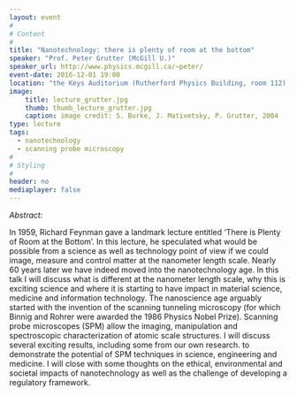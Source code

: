 ```yaml
---
layout: event
#
# Content
#
title: "Nanotechnology: there is plenty of room at the bottom"
speaker: "Prof. Peter Grutter (McGill U.)"
speaker_url: http://www.physics.mcgill.ca/~peter/
event-date: 2016-12-01 19:00
location: "the Keys Auditorium (Rutherford Physics Building, room 112), McGill University"
image:
    title: lecture_grutter.jpg
    thumb: thumb_lecture_grutter.jpg
    caption: image credit: S. Burke, J. Mativetsky, P. Grutter, 2004
type: lecture
tags:
  - nanotechnology
  - scanning probe microscopy
#
# Styling
#
header: no
mediaplayer: false
---
```

*Abstract:*

In 1959, Richard Feynman gave a landmark lecture entitled ‘There is Plenty of Room at the Bottom’. In this lecture, he speculated what would be possible from a science as well as technology point of view if we could image, measure and control matter at the nanometer length scale. Nearly 60 years later we have indeed moved into the nanotechnology age. In this talk I will discuss what is different at the nanometer length scale, why this is exciting science and where it is starting to have impact in material science, medicine and information technology. The nanoscience age arguably started with the invention of the scanning tunneling microscopy (for which Binnig and Rohrer were awarded the 1986 Physics Nobel Prize). Scanning probe microscopes (SPM) allow the imaging, manipulation and spectroscopic characterization of atomic scale structures. I will discuss several exciting results, including some from our own research. to demonstrate the potential of SPM techniques in science, engineering and medicine. I will close with some thoughts on the ethical, environmental and societal impacts of nanotechnology as well as the challenge of developing a regulatory framework.
